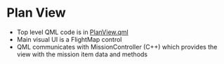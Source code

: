 # Plan View

- Top level QML code is in [PlanView.qml](https://github.com/mavlink/qgroundcontrol/blob/master/src/PlanView/PlanView.qml)
- Main visual UI is a FlightMap control
- QML communicates with MissionController (C++) which provides the view with the mission item data and methods
